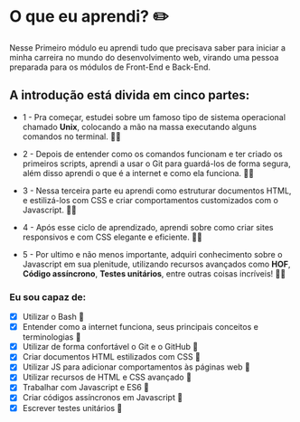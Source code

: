 # O que eu aprendi? ✏️

Nesse Primeiro módulo eu aprendi tudo que precisava saber para iniciar a minha carreira no mundo do desenvolvimento web, virando uma pessoa preparada para os módulos de Front-End e Back-End.

## A introdução está divida em cinco partes:

- 1 - Pra começar, estudei sobre um famoso tipo de sistema operacional chamado **Unix**, colocando a mão na massa executando alguns comandos no terminal. ✍🏻

- 2 - Depois de entender como os comandos funcionam e ter criado os primeiros scripts, aprendi a usar o Git para guardá-los de forma segura, além disso aprendi o que é a internet e como ela funciona. ✍🏻

- 3 - Nessa terceira parte eu aprendi como estruturar documentos HTML, e estilizá-los com CSS e criar comportamentos customizados com o Javascript. ✍🏻

- 4 - Após esse ciclo de aprendizado, aprendi sobre como criar sites responsivos e com CSS elegante e eficiente. ✍🏻

- 5 - Por ultimo e não menos importante, adquiri conhecimento sobre o Javascript em sua plenitude, utilizando recursos avançados como **HOF**, **Código assíncrono**, **Testes unitários**, entre outras coisas incríveis! ✍🏻

### Eu sou capaz de:

- [x] Utilizar o Bash 🚀
- [x] Entender como a internet funciona, seus principais conceitos e terminologias 🚀
- [x] Utilizar de forma confortável o Git e o GitHub 🚀
- [x] Criar documentos HTML estilizados com CSS 🚀
- [x] Utilizar JS para adicionar comportamentos às páginas web 🚀
- [x] Utilizar recursos de HTML e CSS avançado 🚀
- [x] Trabalhar com Javascript e ES6 🚀
- [x] Criar códigos assíncronos em Javascript 🚀
- [x] Escrever testes unitários 🚀